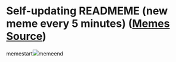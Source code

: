 # Self-updating READMEME (new meme every 5 minutes) ([Memes Source](https://bramses.notion.site/a49c1e962b7646879176ac3b327b6533?v=4d1eda54b170483cb03a40f257231764))

memestart![](https://www.notion.so/image/https%3A%2F%2Fs3-us-west-2.amazonaws.com%2Fsecure.notion-static.com%2F669c0947-5b82-44ad-b3f3-daddf7853710%2FDC7CF12B-0445-453C-8F08-4AFCD6E5A66F.jpeg?table=block&id=9cedeb00-698a-46a1-81cb-3b52fcc45768&cache=v2)memeend
